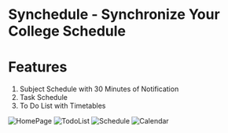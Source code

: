 # Synchedule - Synchronize Your College Schedule

# Features
1. Subject Schedule with 30 Minutes of Notification
2. Task Schedule 
3. To Do List with Timetables

![HomePage](https://raw.githubusercontent.com/Dzulfikar-git/Synchedule/master/readme-photos/Home.png)
![TodoList](https://raw.githubusercontent.com/Dzulfikar-git/Synchedule/master/readme-photos/Today-Schedule.png)
![Schedule](https://raw.githubusercontent.com/Dzulfikar-git/Synchedule/master/readme-photos/Schedule%20Detail.png)
![Calendar](https://raw.githubusercontent.com/Dzulfikar-git/Synchedule/master/readme-photos/Calender%20v2.png)
